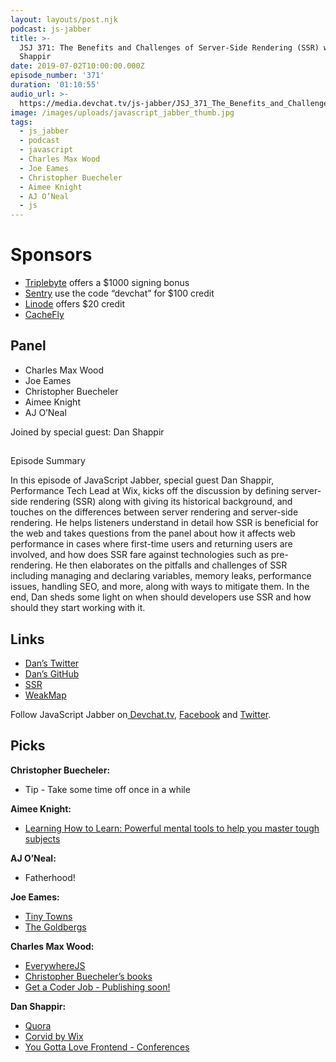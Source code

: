 ```yaml
---
layout: layouts/post.njk
podcast: js-jabber
title: >-
  JSJ 371: The Benefits and Challenges of Server-Side Rendering (SSR) with Dan
  Shappir
date: 2019-07-02T10:00:00.000Z
episode_number: '371'
duration: '01:10:55'
audio_url: >-
  https://media.devchat.tv/js-jabber/JSJ_371_The_Benefits_and_Challenges_of_Server-Side_Rendering_SSR_with_Dan_Shappir.mp3
image: /images/uploads/javascript_jabber_thumb.jpg
tags:
  - js_jabber
  - podcast
  - javascript
  - Charles Max Wood
  - Joe Eames
  - Christopher Buecheler
  - Aimee Knight
  - AJ O’Neal
  - js
---
```

# Sponsors

* [Triplebyte](https://triplebyte.com/jsjabber) offers a $1000 signing bonus
* [Sentry](https://sentry.io/welcome/) use the code “devchat” for $100 credit
* [Linode](https://promo.linode.com/javascriptjabber/) offers $20 credit 
* [CacheFly](https://www.cachefly.com/)

## Panel

* Charles Max Wood
* Joe Eames
* Christopher Buecheler
* Aimee Knight
* AJ O’Neal

Joined by special guest: Dan Shappir

## Episode Summary

In this episode of JavaScript Jabber, special guest Dan Shappir, Performance Tech Lead at Wix, kicks off the discussion by defining server-side rendering (SSR) along with giving its historical background, and touches on the differences between server rendering and server-side rendering. He helps listeners understand in detail how SSR is beneficial for the web and takes questions from the panel about how it affects web performance in cases where first-time users and returning users are involved, and how does SSR fare against technologies such as pre-rendering. He then elaborates on the pitfalls and challenges of SSR including managing and declaring variables, memory leaks, performance issues, handling SEO, and more, along with ways to mitigate them.                                                  In the end, Dan sheds some light on when should developers use SSR and how should they start working with it.

## Links

* [Dan’s Twitter](https://twitter.com/DanShappir?ref_src=twsrc%5Egoogle%7Ctwcamp%5Eserp%7Ctwgr%5Eauthor)
* [Dan’s GitHub](https://github.com/DanShappir)
* [SSR](https://vuejs.org/v2/guide/ssr.html)
* [WeakMap](https://developer.mozilla.org/en-US/docs/Web/JavaScript/Reference/Global_Objects/WeakMap)

Follow JavaScript Jabber on[ Devchat.tv](https://devchat.tv/js-jabber/), [Facebook](https://www.facebook.com/javascriptjabber) and [Twitter](https://twitter.com/JSJabber).

## Picks

**Christopher Buecheler:**

* Tip - Take some time off once in a while

**Aimee Knight:**

* [Learning How to Learn: Powerful mental tools to help you master tough subjects](https://www.coursera.org/learn/learning-how-to-learn)

**AJ O’Neal:**

* Fatherhood!

**Joe Eames:**

* [Tiny Towns](https://boardgamegeek.com/boardgame/265736/tiny-towns)
* [The Goldbergs](https://www.imdb.com/title/tt2712740/)

**Charles Max Wood:**

* [EverywhereJS](https://keepcurrentacademy.com/everywherejs/)
* [Christopher Buecheler’s books](https://www.amazon.com/Christopher-Buecheler/e/B004KA4MLE/ref=as_li_ss_tl?ref=sr_ntt_srch_lnk_1&qid=1559065375&sr=8-1&linkCode=sl2&tag=devchattv-20&linkId=788aa3909b6b80453b7d3f84bcba0937&language=en_US)
* [Get a Coder Job - Publishing soon!](https://leanpub.com/backdoor)

**Dan Shappir:**

* [Quora](https://www.quora.com/)
* [Corvid by Wix](https://www.wix.com/corvid)
* [You Gotta Love Frontend - Conferences](https://www.yglfconf.com/)
